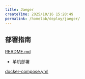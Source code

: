 ```yaml
---
title: Jaeger
createTime: 2025/10/16 15:20:49
permalink: /homelab/deploy/jaeger/
---
```


## 部署指南

[README.md](https://github.com/bitnami/containers/blob/main/bitnami/jaeger/README.md)

- 单机部署

[docker-compose.yml](https://github.com/bitnami/containers/blob/main/bitnami/jaeger/docker-compose.yml)
